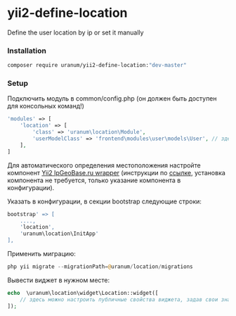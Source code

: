 # yii2-define-location
Define the user location by ip or set it manually

### Installation
```bash
composer require uranum/yii2-define-location:"dev-master"
```

### Setup
Подключить модуль в common/config.php (он должен быть доступен для консольных команд!)
```php
'modules' => [
    'location' => [
        'class' => 'uranum\location\Module',
        'userModelClass' => 'frontend\modules\user\models\User', // здесь указать класс модели User
    ],
]
```
Для автоматического определения местоположения настройте компонент [Yii2 IpGeoBase.ru wrapper](https://github.com/himiklab/yii2-ipgeobase-component)
(инструкции по [ссылке](https://github.com/himiklab/yii2-ipgeobase-component#Установка), установка компонента не требуется, только
указание компонента в конфигурации).

Указать в конфигурации, в секции bootstrap следующие строки:
```php
bootstrap' => [
    ....,
    'location', 
    'uranum\location\InitApp'
],
```
Применить миграцию:
```php
php yii migrate --migrationPath=@uranum/location/migrations
```

Вывести виджет в нужном месте:
```php
echo  \uranum\location\widget\Location::widget([
    // здесь можно настроить публичные свойства виджета, задав свои значения (загляните в исходный код)
]);
```